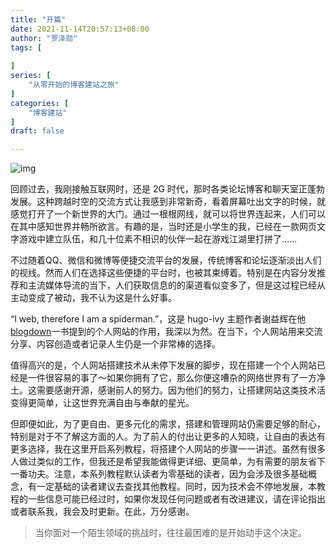 ```yaml
---
title: "开篇"
date: 2021-11-14T20:57:13+08:00
author: "罗泽勋"
tags: [
    
]
series: [
    "从零开始的博客建站之旅"
]
categories: [
    "博客建站"
]
draft: false

---
```


![img](https://cdn.jsdelivr.net/gh/lzxqaq/jsdelivr@master/image/2021-11-14/0.jpg)



回顾过去，我刚接触互联网时，还是 2G 时代，那时各类论坛博客和聊天室正蓬勃发展。这种跨越时空的交流方式让我感到非常新奇，看着屏幕吐出文字的时候，就感觉打开了一个新世界的大门。通过一根根网线，就可以将世界连起来，人们可以在其中感知世界并畅所欲言。有趣的是，当时还是小学生的我，已经在一款网页文字游戏中建立队伍，和几十位素不相识的伙伴一起在游戏江湖里打拼了……

不过随着QQ、微信和微博等便捷交流平台的发展，传统博客和论坛逐渐淡出人们的视线。然而人们在选择这些便捷的平台时，也被其束缚着。特别是在内容分发推荐和主流媒体导流的当下，人们获取信息的的渠道看似变多了，但是这过程已经从主动变成了被动，我不认为这是什么好事。

“I web, therefore I am a spiderman.”，这是 hugo-ivy 主题作者谢益辉在他 [blogdown](https://bookdown.org/yihui/blogdown/)一书提到的个人网站的作用，我深以为然。在当下，个人网站用来交流分享、内容创造或者记录人生仍是一个非常棒的选择。

值得高兴的是，个人网站搭建技术从未停下发展的脚步，现在搭建一个个人网站已经是一件很容易的事了～如果你拥有了它，那么你便这嘈杂的网络世界有了一方净土。这需要感谢开源，感谢前人的努力。因为他们的努力，让搭建网站这类技术活变得更简单，让这世界充满自由与奉献的星光。

但即便如此，为了更自由、更多元化的需求，搭建和管理网站仍需要足够的耐心，特别是对于不了解这方面的人。为了前人的付出让更多的人知晓，让自由的表达有更多选择，我在这里开启系列教程，将搭建个人网站的步骤一一讲述。虽然有很多人做过类似的工作，但我还是希望我能做得更详细、更简单，为有需要的朋友省下一番功夫。注意，本系列教程默认读者为零基础的读者，因为会涉及很多基础概念，有一定基础的读者建议去查找其他教程。同时，因为技术会不停地发展，本教程的一些信息可能已经过时，如果你发现任何问题或者有改进建议，请在评论指出或者联系我，我会及时更新。在此，万分感谢。

> 当你面对一个陌生领域的挑战时，往往最困难的是开始动手这个决定。
